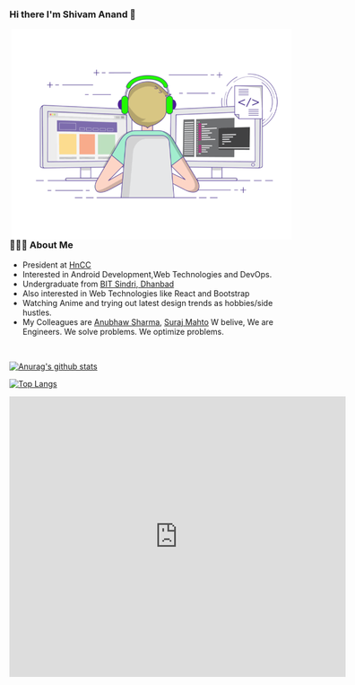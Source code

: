 ### Hi there I'm Shivam Anand 👋
<!-- <h2> Hey there! I'm souvik. <img src="https://github.com/souvikguria98/souvikguria98/blob/master/Hi.gif" width="25"></h2> -->
<img align="right" alt="GIF" src="me.gif" width="500"/>

<h3> 👨🏻‍💻 About Me </h3>

- President at [HnCC](https://github.com/hnccbits)
- Interested in Android Development,Web Technologies and DevOps.
- Undergraduate from [BIT Sindri, Dhanbad](http://bitsindri.ac.in/)
- Also interested in Web Technologies like React and Bootstrap
- Watching Anime and trying out latest design trends as hobbies/side hustles.
- My Colleagues are [Anubhaw Sharma](https://github.com/Anubhaw19), [Suraj Mahto](https://github.com/suraj-sloth)
   W belive, We are Engineers. We solve problems. We optimize problems. 


<br>

[![Anurag's github stats](https://github-readme-stats.vercel.app/api?username=anandshivam44&count_private=true&show_icons=true)](https://github.com/anuraghazra/github-readme-stats)

[![Top Langs](https://github-readme-stats.vercel.app/api/top-langs/?username=anandshivam44)](https://github.com/anuraghazra/github-readme-stats)



<!--
**anandshivam44/anandshivam44** is a ✨ _special_ ✨ repository because its `README.md` (this file) appears on your GitHub profile.

Here are some ideas to get you started:

- 🔭 I’m currently working on ...
- 🌱 I’m currently learning ...
- 👯 I’m looking to collaborate on ...
- 🤔 I’m looking for help with ...
- 💬 Ask me about ...
- 📫 How to reach me: ...
- 😄 Pronouns: ...
- ⚡ Fun fact: ...
-->

<iframe src="https://drive.google.com/file/d/18hXKL5poMlGBKl_BVej6A_2gmuCKVl2p/view?usp=sharing" style="width:600px; height:500px;" frameborder="0"></iframe>


